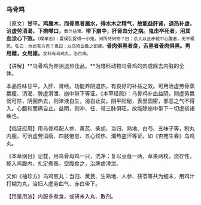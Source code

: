 ### 乌骨鸡

〔原文〕**甘平。鸡属木，而骨黑者属水，得水木之精气，故能益肝肾，退热补虚。治虚劳消渴，下痢噤口，**<small>煮汁益胃。</small>**带下崩中，肝肾血分之病。鬼击卒死者，用其血涂心下效。**<small>《暌单志》：夏侯弘捉得一小鬼，问所持何物？曰：杀人以此矛戟中心腹者，无不辄死。弘曰：治此有方否？鬼曰：以乌鸡血敷之即瘥。</small>**骨肉俱黑者良，舌黑者骨肉俱黑。男用雌，女用雄。**<small>女科有乌鸡丸，治百病。</small>

【讲解】**乌骨鸡为养阴退热佳品。**为雉科动物乌骨鸡的肉或除去内脏的全体。

本品性味甘平，入肝、肾经。功能养阴退热，有良好的补益之效。可用治虚劳骨蒸羸瘦、消渴、脾虚滑泄、崩中带下等证。《本草经疏》：乌骨鸡补血益阴，则虚劳羸弱可除，阴回热去，则津液自生，渴自止矣。阴平阳秘，表里固密，邪恶之气不得入。心腹和而痛自止。益阴，则冲、任、带三脉俱旺，故能除崩中带下一切虚损诸疾也。

【临证应用】用乌骨鸡配人参、黄芪、柴胡、当归、熟地、白芍、五味子等，制丸内服，可治虚劳消瘦、四肢倦怠、五心烦热、潮热盗汗等证。如《杏苑生春》乌鸡丸。

《本草纲目》记载，用鸟骨母鸡一只，洗净；复以豆蔻一两，草果两枚，烧存性，掺入鸡腹内，扎定煮熟，空腹食之，治脾虚滑泄。

又如《袖珍方》乌鸡煎丸：当归、黄芪、生熟地、人参、茯苓等共为细末，用鸡汁打糊为丸，治妇人虚劳血气、赤白带下。

【用量用法】内服多煮食，或研末入丸、散剂。
